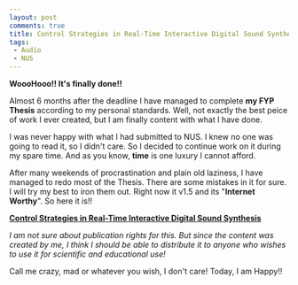 ```yaml
---
layout: post
comments: true
title: Control Strategies in Real-Time Interactive Digital Sound Synthesis
tags:
 - Audio
 - NUS
---
```


**WoooHooo!! It's finally done!!**

Almost 6 months after the deadline I have managed to complete **my FYP Thesis** according to my personal standards. Well, not exactly the best peice of work I ever created, but I am finally content with what I have done.

I was never happy with what I had submitted to NUS. I knew no one was going to read it, so I didn't care. So I decided to continue work on it during my spare time. And as you know, **time** is one luxury I cannot afford.

After many weekends of procrastination and plain old laziness, I have managed to redo most of the Thesis. There are some mistakes in it for sure. I will try my best to iron them out. Right now it v1.5 and its "**Internet Worthy**". So here it is!!

[**Control Strategies in Real-Time Interactive Digital Sound Synthesis**][0]

_I am not sure about publication rights for this. But since the content was created by me, I think I should be able to distribute it to anyone who wishes to use it for scientific and educational use!_

Call me crazy, mad or whatever you wish, I don't care! Today, I am Happy!!


[0]: ../images/2010/04/FinalThesis.pdf "Thesis"
